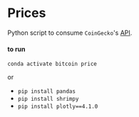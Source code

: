 # Prices

Python script to consume `CoinGecko`'s [API](https://www.coingecko.com/api/documentations/v3).

#### to run

`conda activate bitcoin price`

or 

- `pip install pandas`
- `pip install shrimpy`
- `pip install plotly==4.1.0`